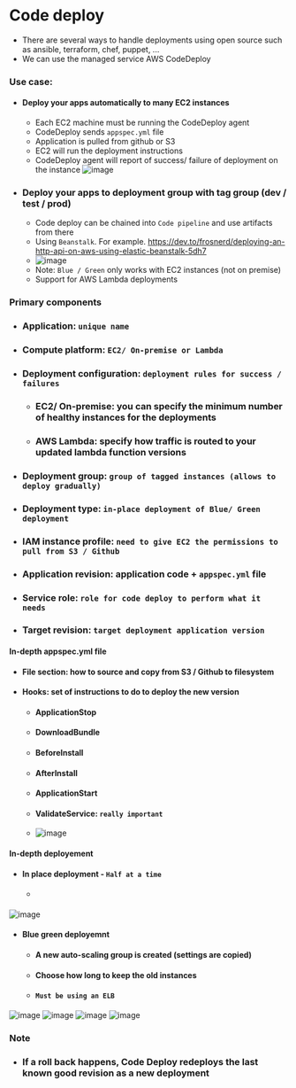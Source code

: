 # Code deploy
- There are several ways to handle deployments using open source such as ansible, terraform, chef, puppet, ...
- We can use the managed service AWS CodeDeploy

### Use case:
- #### Deploy your apps automatically to many EC2 instances
  - Each EC2 machine must be running the CodeDeploy agent
  - CodeDeploy sends `appspec.yml` file
  - Application is pulled from github or S3
  - EC2 will run the deployment instructions
  - CodeDeploy agent will report of success/ failure of deployment on the instance 
  ![image](https://user-images.githubusercontent.com/21302811/125422291-092fe3ba-e185-4600-a80b-0e88fff5b443.png)
- ### Deploy your apps to deployment group with tag group (dev / test / prod)
  - Code deploy can be chained into `Code pipeline` and use artifacts from there
  - Using `Beanstalk`. For example. https://dev.to/frosnerd/deploying-an-http-api-on-aws-using-elastic-beanstalk-5dh7
  - ![image](https://user-images.githubusercontent.com/21302811/125701165-48a86ee9-db6e-437f-9157-2c132b5f507f.png)
  - Note: `Blue / Green` only works with EC2 instances (not on premise)
  - Support for AWS Lambda deployments 
### Primary components
- ### Application: `unique name`
- ### Compute platform: `EC2/ On-premise or Lambda`
- ### Deployment configuration: `deployment rules for success / failures`
  - ### EC2/ On-premise: you can specify the minimum number of healthy instances for the deployments
  - ### AWS Lambda: specify how traffic is routed to your updated lambda function versions
- ### Deployment group: `group of tagged instances (allows to deploy gradually)`
- ### Deployment type: `in-place deployment of Blue/ Green deployment`
- ### IAM instance profile: `need to give EC2 the permissions to pull from S3 / Github`
- ### Application revision: application code + `appspec.yml` file
- ### Service role: `role for code deploy to perform what it needs`
- ### Target revision: `target deployment application version`

#### In-depth appspec.yml file
- #### File section: how to source and copy from S3 / Github to filesystem
- #### Hooks: set of instructions to do to deploy the new version
  - #### ApplicationStop
  - #### DownloadBundle
  - #### BeforeInstall
  - #### AfterInstall    
  - #### ApplicationStart
  - #### ValidateService: `really important`
  - ![image](https://user-images.githubusercontent.com/21302811/125702310-62ca1bac-39ab-4491-bce1-620988cc4608.png)

#### In-depth deployement
- #### In place deployment - `Half at a time`
  - #### 
![image](https://user-images.githubusercontent.com/21302811/125702526-d68a93d1-a998-4119-a8b8-9ac034a02632.png)
- #### Blue green deployemnt 
  - #### A new auto-scaling group is created (settings are copied)
  - #### Choose how long to keep the old instances
  - #### `Must be using an ELB`
![image](https://user-images.githubusercontent.com/21302811/125702708-31adcd32-5876-4f85-9650-0cdcfc50b8f6.png)
![image](https://user-images.githubusercontent.com/21302811/125704014-a8d067e6-4822-4e3e-b65b-373c9c1ad73f.png)
![image](https://user-images.githubusercontent.com/21302811/125704048-a8608743-089a-4915-b53a-4f7d378ffc1e.png)
![image](https://user-images.githubusercontent.com/21302811/125704101-f2ab9972-9402-4c9b-ab63-701450b302d6.png)

### Note
- ### If a roll back happens, Code Deploy redeploys the last known good revision as a new deployment

